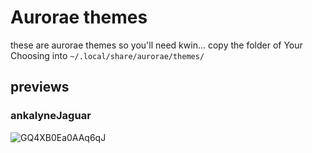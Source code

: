 # Aurorae themes
these are aurorae themes so you'll need kwin...
copy the folder of Your Choosing into `~/.local/share/aurorae/themes/`

## previews

### ankalyneJaguar
![GQ4XB0Ea0AAq6qJ](https://github.com/valkalyne/themestuff/assets/133736967/e4679897-ae2e-40c3-a134-4cd464afa3b6)
